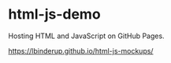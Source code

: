 # html-js-demo
Hosting HTML and JavaScript on GitHub Pages.

https://lbinderup.github.io/html-js-mockups/
